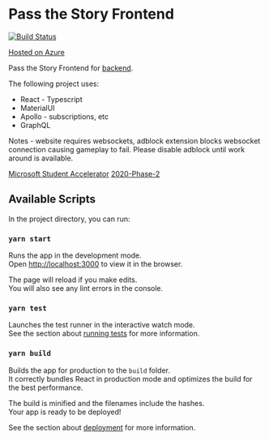 # Pass the Story Frontend

[![Build Status](https://dev.azure.com/chengzhenyang/pts-frontend/_apis/build/status/scorpionknifes.pts-frontend?branchName=master)](https://dev.azure.com/chengzhenyang/pts-frontend/_build/latest?definitionId=4&branchName=master)


[Hosted on Azure](https://pts-frontend.azurewebsites.net/)

Pass the Story Frontend for [backend](https://github.com/scorpionknifes/pts-backend).

The following project uses:
- React - Typescript
- MaterialUI
- Apollo - subscriptions, etc
- GraphQL

Notes - website requires websockets, adblock extension blocks websocket connection causing gameplay to fail. Please disable adblock until work around is available.

[Microsoft Student Accelerator](http://aka.ms/nzmsawebsite)
[2020-Phase-2](https://github.com/NZMSA/2020-Phase-2)

## Available Scripts

In the project directory, you can run:

### `yarn start`

Runs the app in the development mode.<br />
Open [http://localhost:3000](http://localhost:3000) to view it in the browser.

The page will reload if you make edits.<br />
You will also see any lint errors in the console.

### `yarn test`

Launches the test runner in the interactive watch mode.<br />
See the section about [running tests](https://facebook.github.io/create-react-app/docs/running-tests) for more information.

### `yarn build`

Builds the app for production to the `build` folder.<br />
It correctly bundles React in production mode and optimizes the build for the best performance.

The build is minified and the filenames include the hashes.<br />
Your app is ready to be deployed!

See the section about [deployment](https://facebook.github.io/create-react-app/docs/deployment) for more information.
